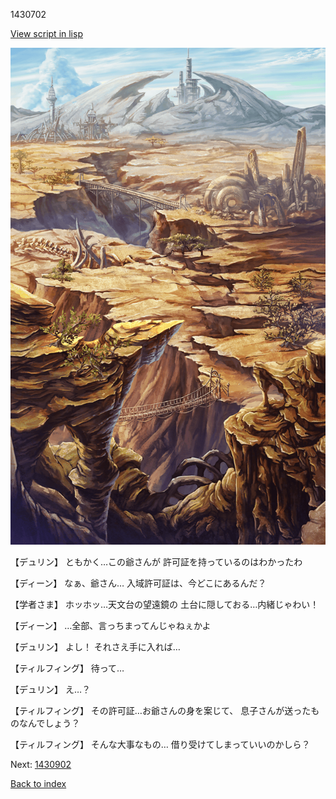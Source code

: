 1430702

[View script in lisp](../scripts/1430702.txt)

![004_wildland.png](../images/backgrounds/004_wildland.png)

【デュリン】
ともかく…この爺さんが
許可証を持っているのはわかったわ

【ディーン】
なぁ、爺さん…
入域許可証は、今どこにあるんだ？

【学者さま】
ホッホッ…天文台の望遠鏡の
土台に隠しておる…内緒じゃわい！

【ディーン】
…全部、言っちまってんじゃねぇかよ

【デュリン】
よし！
それさえ手に入れば…

【ティルフィング】
待って…

【デュリン】
え…？

【ティルフィング】
その許可証…お爺さんの身を案じて、
息子さんが送ったものなんでしょう？

【ティルフィング】
そんな大事なもの…
借り受けてしまっていいのかしら？

Next: [1430902](1430902.md)

[Back to index](index.md)
